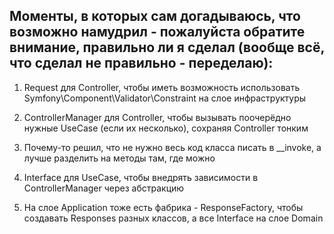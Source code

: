 ## Моменты, в которых сам догадываюсь, что возможно намудрил - пожалуйста обратите внимание, правильно ли я сделал (вообще всё, что сделал не правильно - переделаю):

1. Request для Controller, чтобы иметь возможность использовать Symfony\Component\Validator\Constraint на слое инфраструктуры

2. ControllerManager для Controller, чтобы вызывать поочерёдно нужные UseCase (если их несколько), сохраняя Controller тонким

3. Почему-то решил, что не нужно весь код класса писать в __invoke, а лучше разделить на методы там, где можно

4. Interface для UseCase, чтобы внедрять зависимости в ControllerManager через абстракцию

5. На слое Application тоже есть фабрика - ResponseFactory, чтобы создавать Responses разных классов, а все Interface на слое Domain

